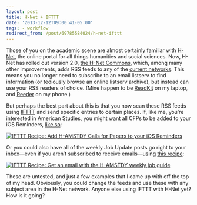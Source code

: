```yaml
---
layout: post 
title: H-Net + IFTTT 
date: '2013-12-12T09:00:41-05:00' 
tags: - workflow 
redirect_from: /post/69785584024/h-net-ifttt 
---
```


Those of you on the academic scene are almost certainly familiar with [H-Net](https://www.h-net.org/), the online portal for all things humanities and social sciences. Now, H-Net has rolled out version 2.0, [the H-Net Commons](https:/etworks.h-net.org/), which, among many other improvements, adds RSS feeds to any of the [current networks](https:/etworks.h-net.orgetworks). This means you no longer need to subscribe to an email listserv to find information (or tediously browse an online listserv archive), but instead can use your RSS readers of choice. (Mine happen to be [ReadKit](http:/eadkitapp.com/) on my laptop, and [Reeder](http:/eederapp.com/ios/) on my phone.)

But perhaps the best part about this is that you now scan these RSS feeds using [IFTTT](https://ifttt.com/) and send specific entries to certain places. If, like me, you’re interested in American Studies, you might want all CFPs to be added to your iOS Reminders, [like so](https://ifttt.comecipes/133116):

[![IFTTT Recipe: Add H-AMSTDY Calls for Papers to your iOS Reminders](https://ifttt.comecipe_embed_img/133116)](https://ifttt.com/view_embed_recipe/133116)

Or you could also have all of the weekly Job Update posts go right to your inbox—even if you aren’t subscribed to receive emails—using [this recipe](https://ifttt.comecipes/133105):

[![IFTTT Recipe: Get an email with the H-AMSTDY weekly job guide](https://ifttt.comecipe_embed_img/133105)](https://ifttt.com/view_embed_recipe/133105)

These are untested, and just a few examples that I came up with off the top of my head. Obviously, you could change the feeds and use these with any subject area in the H-Net network. Anyone else using IFTTT with H-Net yet? How is it going?

